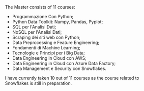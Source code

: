 The Master consists of 11 courses:
- Programmazione Con Python;
- Python Data Toolkit: Numpy, Pandas, Pyplot;
- SQL per l'Analisi Dati;
- NoSQL per l'Analisi Dati;
- Scraping dei siti web con Python;
- Data Preprocessing e Feature Engineering;
- Fondamenti di Machine Learning;
- Tecnologie e Principi per i Big Data;
- Data Engineering in Cloud con AWS;
- Data Engineering in Cloud con Azure Data Factory;
- Data Management e Security con Snowflakes.
  
I have currently taken 10 out of 11 courses as the course related to Snowflakes is still in preparation.
